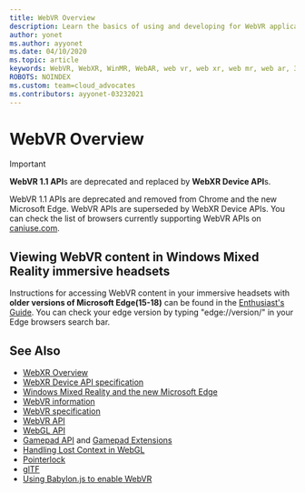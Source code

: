 ```yaml
---
title: WebVR Overview
description: Learn the basics of using and developing for WebVR applications running on Windows Mixed Reality immersive headsets.
author: yonet
ms.author: ayyonet
ms.date: 04/10/2020
ms.topic: article
keywords: WebVR, WebXR, WinMR, WebAR, web vr, web xr, web mr, web ar, 360, 360 video, 360 videos, 360 photo, 360 photos, 360 content, immersive web, immersiveweb, IW
ROBOTS: NOINDEX
ms.custom: team=cloud_advocates
ms.contributors: ayyonet-03232021
---
```


# WebVR Overview

> [!IMPORTANT]
> **WebVR 1.1 API**s are deprecated and replaced by **WebXR Device API**s.

WebVR 1.1 APIs are deprecated and removed from Chrome and the new Microsoft Edge. WebVR APIs are superseded by WebXR Device APIs. You can check the list of browsers currently supporting WebVR APIs on [caniuse.com](https://caniuse.com/#search=webvr).

## Viewing WebVR content in Windows Mixed Reality immersive headsets

Instructions for accessing WebVR content in your immersive headsets with **older versions of Microsoft Edge(15-18)** can be found in the [Enthusiast's Guide](/windows/mixed-reality/enthusiast-guide/webvr). You can check your edge version by typing "edge://version/" in your Edge browsers search bar.

## See Also

* [WebXR Overview](webxr-overview.md)
* [WebXR Device API specification](https://immersive-web.github.io/webxr/)
* [Windows Mixed Reality and the new Microsoft Edge](/windows/mixed-reality/new-microsoft-edge)
* [WebVR information](https://webvr.info)
* [WebVR specification](https://w3c.github.io/webvr/)
* [WebVR API](/previous-versions//mt806281(v=vs.85))
* [WebGL API](/previous-versions/windows/internet-explorer/ie-developer/dev-guides/bg182648(v=vs.85))
* [Gamepad API](https://msdn.microsoft.com/library/dn743630(v=vs.85).aspx) and [Gamepad Extensions](https://w3c.github.io/gamepad/extensions.html)
* [Handling Lost Context in WebGL](https://www.khronos.org/webgl/wiki/HandlingContextLost)
* [Pointerlock](https://www.w3.org/TR/pointerlock/)
* [glTF](https://www.khronos.org/gltf)
* [Using Babylon.js to enable WebVR](/windows/uwp/get-started/adding-webvr-to-a-babylonjs-game)
